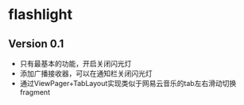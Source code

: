 # flashlight   
## Version 0.1 
- 只有最基本的功能，开启关闭闪光灯
- 添加广播接收器，可以在通知栏关闭闪光灯
- 通过ViewPager+TabLayout实现类似于网易云音乐的tab左右滑动切换fragment

